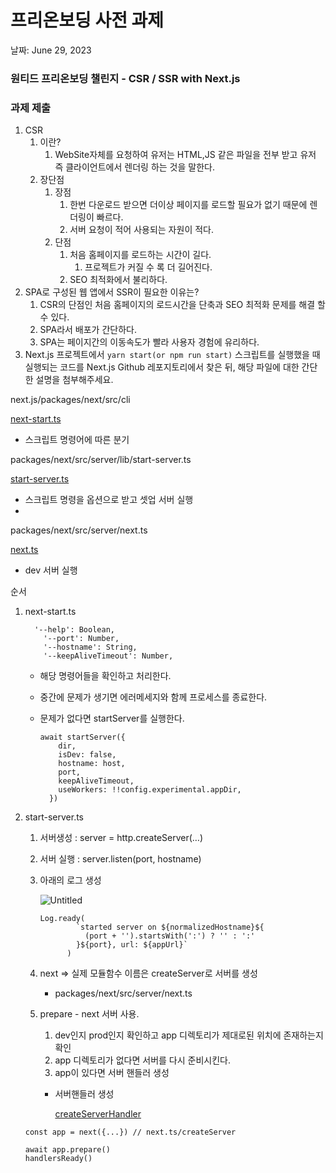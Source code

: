 # 프리온보딩 사전 과제

날짜: June 29, 2023

### 원티드 프리온보딩 챌린지 - CSR / SSR with Next.js

### 과제 제출
1. CSR
    1. 이란? 
        1. WebSite자체를 요청하여 유저는 HTML,JS 같은 파일을 전부 받고 유저 즉 클라이언트에서 렌더링 하는 것을 말한다.
    2. 장단점
        1. 장점
            1. 한번 다운로드 받으면 더이상 페이지를 로드할 필요가 없기 때문에 렌더링이 빠르다.
            2. 서버 요청이 적어 사용되는 자원이 적다.
        2. 단점
            1. 처음 홈페이지를 로드하는 시간이 길다.
                1. 프로젝트가 커질 수 록 더 길어진다.
            2. SEO 최적화에서 불리하다.
2. SPA로 구성된 웹 앱에서 SSR이 필요한 이유는?
    1. CSR의 단점인 처음 홈페이지의 로드시간을 단축과 SEO 최적화 문제를 해결 할 수 있다.
    2. SPA라서 배포가 간단하다.
    3. SPA는 페이지간의 이동속도가 빨라 사용자 경험에 유리하다.
3. Next.js 프로젝트에서 `yarn start(or npm run start)` 스크립트를 실행했을 때 실행되는 코드를 Next.js Github 레포지토리에서 찾은 뒤, 해당 파일에 대한 간단한 설명을 첨부해주세요.

next.js/packages/next/src/cli

[next-start.ts](next-start.md)

- 스크립트 명령어에 따른 분기

packages/next/src/server/lib/start-server.ts

[start-server.ts](https://www.notion.so/start-server-ts-92d1cbe2439c4a878d60523d71cae6fd?pvs=21)

- 스크립트 명령을 옵션으로 받고 셋업 서버 실행
- 

packages/next/src/server/next.ts

[next.ts](https://www.notion.so/next-ts-b939e7d731f344b1905f3927719c11c5?pvs=21)

- dev 서버 실행

순서

1. next-start.ts
    
    ```tsx
      '--help': Boolean,
        '--port': Number,
        '--hostname': String,
        '--keepAliveTimeout': Number,
    ```
    
    - 해당 명령어들을 확인하고 처리한다.
    - 중간에 문제가 생기면 에러메세지와 함께 프로세스를 종료한다.
    - 문제가 없다면 startServer를 실행한다.
        
        ```tsx
        await startServer({
            dir,
            isDev: false,
            hostname: host,
            port,
            keepAliveTimeout,
            useWorkers: !!config.experimental.appDir,
          })
        ```
        
2. start-server.ts
    1. 서버생성 : server = http.createServer(…)
    2. 서버 실행 : server.listen(port, hostname) 
    3. 아래의 로그 생성
        
        ![Untitled](%E1%84%91%E1%85%B3%E1%84%85%E1%85%B5%E1%84%8B%E1%85%A9%E1%86%AB%E1%84%87%E1%85%A9%E1%84%83%E1%85%B5%E1%86%BC%20%E1%84%89%E1%85%A1%E1%84%8C%E1%85%A5%E1%86%AB%20%E1%84%80%E1%85%AA%E1%84%8C%E1%85%A6%201ab9d0ec5af7414abd1027c861b0c7ca/Untitled.png)
        
        ```tsx
        Log.ready(
                `started server on ${normalizedHostname}${
                  (port + '').startsWith(':') ? '' : ':'
                }${port}, url: ${appUrl}`
              )
        ```
        
    4. next ⇒ 실제 모듈함수 이름은 createServer로 서버를 생성
        - packages/next/src/server/next.ts
    5. prepare - next 서버 사용.
        1. dev인지 prod인지 확인하고 app 디렉토리가 제대로된 위치에 존재하는지 확인
        2. app 디렉토리가 없다면 서버를 다시 준비시킨다.
        3. app이 있다면 서버 핸들러 생성
        - 서버핸들러 생성
            
            [createServerHandler ](https://www.notion.so/createServerHandler-be9a272427104b47b3446f4c893d21c6?pvs=21)
            
    
    ```tsx
    const app = next({...}) // next.ts/createServer
    
    await app.prepare()
    handlersReady()
    ```

